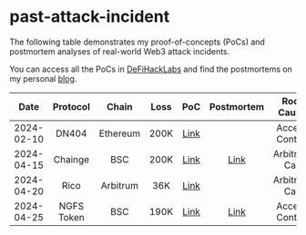 # past-attack-incident

The following table demonstrates my proof-of-concepts (PoCs) and postmortem analyses of real-world Web3 attack incidents.

You can access all the PoCs in [DeFiHackLabs](https://github.com/SunWeb3Sec/DeFiHackLabs) and find the postmortems on my personal [blog](https://louistsai.vercel.app/).



| Date | Protocol | Chain | Loss | PoC | Postmortem | Root Cause |
| :---: | :---: | :---: | :---: | :---: | :---: | :---: |
| 2024-02-10 | DN404 | Ethereum | 200K | [Link](https://github.com/SunWeb3Sec/DeFiHackLabs/pull/643) |  | Access Control |
| 2024-04-15 | Chainge | BSC | 200K | [Link](https://github.com/SunWeb3Sec/DeFiHackLabs?tab=readme-ov-file#lost-200k) | [Link](https://louistsai.vercel.app/p/2024-04-15-chainge-exploit/) |Arbitrary Call |
| 2024-04-20 | Rico | Arbitrum | 36K | [Link](https://github.com/SunWeb3Sec/DeFiHackLabs?tab=readme-ov-file#20240420-rico---arbitrary-call) | | Arbitrary Call |
| 2024-04-25 | NGFS Token | BSC | 190K | [Link](https://github.com/SunWeb3Sec/DeFiHackLabs?tab=readme-ov-file#20240425-ngfs---bad-access-control) | [Link](https://louistsai.vercel.app/p/2024-04-25-ngfs-exploit/) |Access Control |

